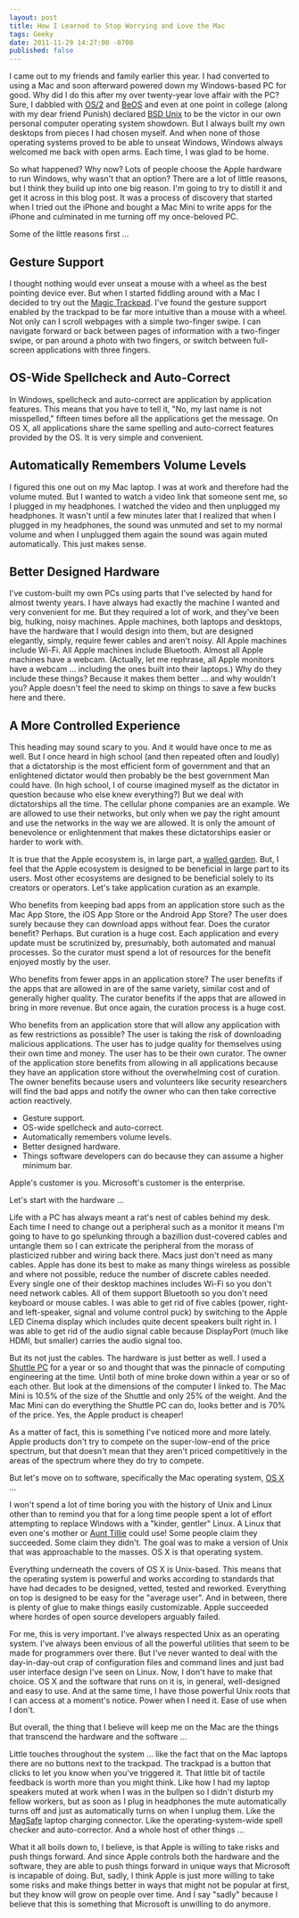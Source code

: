 ```yaml
---
layout: post
title: How I Learned to Stop Worrying and Love the Mac
tags: Geeky
date: 2011-11-29 14:27:00 -0700
published: false
---
```


I came out to my friends and family earlier this year.  I had converted to using a Mac and soon afterward powered down my Windows-based PC for good.  Why did I do this after my over twenty-year love affair with the PC?  Sure, I dabbled with [OS/2](http://en.wikipedia.org/wiki/OS/2) and [BeOS](http://en.wikipedia.org/wiki/BeOS) and even at one point in college (along with my dear friend Punish) declared [BSD Unix](http://en.wikipedia.org/wiki/BSD_Unix) to be the victor in our own personal computer operating system showdown.  But I always built my own desktops from pieces I had chosen myself.  And when none of those operating systems proved to be able to unseat Windows, Windows always welcomed me back with open arms.  Each time, I was glad to be home.

So what happened?  Why now?  Lots of people choose the Apple hardware to run Windows, why wasn't that an option?  There are a lot of little reasons, but I think they build up into one big reason.  I'm going to try to distill it and get it across in this blog post.  It was a process of discovery that started when I tried out the iPhone and bought a Mac Mini to write apps for the iPhone and culminated in me turning off my once-beloved PC.

Some of the little reasons first ...

## Gesture Support

I thought nothing would ever unseat a mouse with a wheel as the best pointing device ever.  But when I started fiddling around with a Mac I decided to try out the [Magic Trackpad](http://www.apple.com/magictrackpad/).  I've found the gesture support enabled by the trackpad to be far more intuitive than a mouse with a wheel.  Not only can I scroll webpages with a simple two-finger swipe.  I can navigate forward or back between pages of information with a two-finger swipe, or pan around a photo with two fingers, or switch between full-screen applications with three fingers.

## OS-Wide Spellcheck and Auto-Correct

In Windows, spellcheck and auto-correct are application by application features.  This means that you have to tell it, "No, my last name is not misspelled," fifteen times before all the applications get the message.  On OS X, all applications share the same spelling and auto-correct features provided by the OS.    It is very simple and convenient.

## Automatically Remembers Volume Levels

I figured this one out on my Mac laptop.  I was at work and therefore had the volume muted.  But I wanted to watch a video link that someone sent me, so I plugged in my headphones.  I watched the video and then unplugged my headphones.  It wasn't until a few minutes later that I realized that when I plugged in my headphones, the sound was unmuted and set to my normal volume and when I unplugged them again the sound was again muted automatically.  This just makes sense.

## Better Designed Hardware

I've custom-built my own PCs using parts that I've selected by hand for almost twenty years.  I have always had exactly the machine I wanted and very convenient for me.  But they required a lot of work, and they've been big, hulking, noisy machines.  Apple machines, both laptops and desktops, have the hardware that I would design into them, but are designed elegantly, simply, require fewer cables and aren't noisy.  All Apple machines include Wi-Fi.  All Apple machines include Bluetooth.  Almost all Apple machines have a webcam.  (Actually, let me rephrase, all Apple monitors have a webcam ... including the ones built into their laptops.)  Why do they include these things?  Because it makes them better ... and why wouldn't you?  Apple doesn't feel the need to skimp on things to save a few bucks here and there.

## A More Controlled Experience

This heading may sound scary to you.  And it would have once to me as well.  But I once heard in high school (and then repeated often and loudly) that a dictatorship is the most efficient form of government and that an enlightened dictator would then probably be the best government Man could have.  (In high school, I of course imagined myself as the dictator in question because who else knew everything?)  But we deal with dictatorships all the time.  The cellular phone companies are an example.  We are allowed to use their networks, but only when we pay the right amount and use the networks in the way we are allowed.  It is only the amount of benevolence or enlightenment that makes these dictatorships easier or harder to work with.

It is true that the Apple ecosystem is, in large part, a [walled garden](http://en.wikipedia.org/wiki/Walled_garden_(technology)).  But, I feel that the Apple ecosystem is designed to be beneficial in large part to its users.  Most other ecosystems are designed to be beneficial solely to its creators or operators.  Let's take application curation as an example.

Who benefits from keeping bad apps from an application store such as the Mac App Store, the iOS App Store or the Android App Store?  The user does surely because they can download apps without fear.  Does the curator benefit?  Perhaps.  But curation is a huge cost.  Each application and every update must be scrutinized by, presumably, both automated and manual processes.  So the curator must spend a lot of resources for the benefit enjoyed mostly by the user.

Who benefits from fewer apps in an application store?  The user benefits if the apps that are allowed in are of the same variety, similar cost and of generally higher quality.  The curator benefits if the apps that are allowed in bring in more revenue.  But once again, the curation process is a huge cost.

Who benefits from an application store that will allow any application with as few restrictions as possible?  The user is taking the risk of downloading malicious applications.  The user has to judge quality for themselves using their own time and money.  The user has to be their own curator.  The owner of the application store benefits from allowing in all applications because they have an application store without the overwhelming cost of curation.  The owner benefits because users and volunteers like security researchers will find the bad apps and notify the owner who can then take corrective action reactively.

* Gesture support.
* OS-wide spellcheck and auto-correct.
* Automatically remembers volume levels.
* Better designed hardware.
* Things software developers can do because they can assume a higher minimum bar.

Apple's customer is you.  Microsoft's customer is the enterprise.

Let's start with the hardware ...

Life with a PC has always meant a rat's nest of cables behind my desk.  Each time I need to change out a peripheral such as a monitor it means I'm going to have to go spelunking through a bazillion dust-covered cables and untangle them so I can extricate the peripheral from the morass of plasticized rubber and wiring back there.  Macs just don't need as many cables.  Apple has done its best to make as many things wireless as possible and where not possible, reduce the number of discrete cables needed.  Every single one of their desktop machines includes Wi-Fi so you don't need network cables.  All of them support Bluetooth so you don't need keyboard or mouse cables.  I was able to get rid of five cables (power, right- and left-speaker, signal and volume control puck) by switching to the Apple LED Cinema display which includes quite decent speakers built right in.  I was able to get rid of the audio signal cable because DisplayPort (much like HDMI, but smaller) carries the audio signal too.

But its not just the cables.  The hardware is just better as well.  I used a [Shuttle PC](http://us.shuttle.com/R4_6100.aspx) for a year or so and thought that was the pinnacle of computing engineering at the time.  Until both of mine broke down within a year or so of each other.  But look at the dimensions of the computer I linked to.  The Mac Mini is 10.5% of the size of the Shuttle and only 25% of the weight.  And the Mac Mini can do everything the Shuttle PC can do, looks better and is 70% of the price.  Yes, the Apple product is cheaper!

As a matter of fact, this is something I've noticed more and more lately.  Apple products don't try to compete on the super-low-end of the price spectrum, but that doesn't mean that they aren't priced competitively in the areas of the spectrum where they do try to compete.

But let's move on to software, specifically the Mac operating system, [OS X](http://en.wikipedia.org/wiki/OS_X) ...

I won't spend a lot of time boring you with the history of Unix and Linux other than to remind you that for a long time people spent a lot of effort attempting to replace Windows with a "kinder, gentler" Linux.  A Linux that even one's mother or [Aunt Tillie](http://www.catb.org/~esr/writings/cups-horror.html) could use!  Some people claim they succeeded.  Some claim they didn't.  The goal was to make a version of Unix that was approachable to the masses. OS X is that operating system.

Everything underneath the covers of OS X is Unix-based.  This means that the operating system is powerful and works according to standards that have had decades to be designed, vetted, tested and reworked.  Everything on top is designed to be easy for the "average user".  And in between, there is plenty of glue to make things easily customizable.  Apple succeeded where hordes of open source developers arguably failed.

For me, this is very important.  I've always respected Unix as an operating system.  I've always been envious of all the powerful utilities that seem to be made for programmers over there.  But I've never wanted to deal with the day-in-day-out crap of configuration files and command lines and just bad user interface design I've seen on Linux.  Now, I don't have to make that choice.  OS X and the software that runs on it is, in general, well-designed and easy to use.  And at the same time, I have those powerful Unix roots that I can access at a moment's notice.  Power when I need it.  Ease of use when I don't.

But overall, the thing that I believe will keep me on the Mac are the things that transcend the hardware and the software ...

Little touches throughout the system ... like the fact that on the Mac laptops there are no buttons next to the trackpad.  The trackpad is a button that clicks to let you know when you've triggered it.  That little bit of tactile feedback is worth more than you might think.  Like how I had my laptop speakers muted at work when I was in the bullpen so I didn't disturb my fellow workers, but as soon as I plug in headphones the mute automatically turns off and just as automatically turns on when I unplug them.  Like the [MagSafe](http://en.wikipedia.org/wiki/MagSafe) laptop charging connector.  Like the operating-system-wide spell checker and auto-corrector.  And a whole host of other things ...

What it all boils down to, I believe, is that Apple is willing to take risks and push things forward.  And since Apple controls both the hardware and the software, they are able to push things forward in unique ways that Microsoft is incapable of doing.  But, sadly, I think Apple is just more willing to take some risks and make things better in ways that might not be popular at first, but they know will grow on people over time.  And I say "sadly" because I believe that this is something that Microsoft is unwilling to do anymore.

